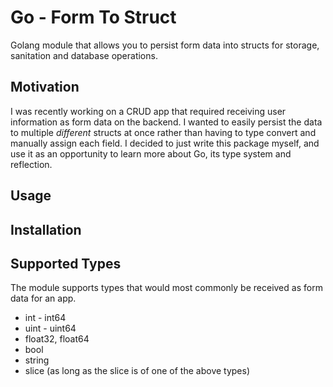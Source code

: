 # Go - Form To Struct

Golang module that allows you to persist form data into structs for storage, sanitation and database operations.

## Motivation
I was recently working on a CRUD app that required receiving user information as form data on the backend. I wanted to easily persist the data to multiple *different* structs at once rather than having to type convert and manually assign each field. I decided to just write this package myself, and use it as an opportunity to learn more about Go, its type system and reflection.

## Usage


## Installation

## Supported Types 

The module supports types that would most commonly be received as form data for an app.
- int - int64
- uint - uint64
- float32, float64
- bool 
- string
- slice (as long as the slice is of one of the above types)
